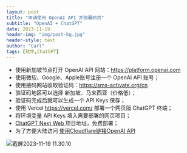 ```yaml
---
layout: post
title: "申请使用 OpenAI API 并部署网页"
subtitle: "OpenAI + ChatGPT"
date: 2023-11-19
header-img: "img/post-bg.jpg"
header-style: text
author: "Carl"
tags: [软件,ChatGPT]
---
```




* 使用新加坡节点打开 OpenAI API 网站：https://platform.openai.com
* 使用微软、Google、Apple账号注册一个 OpenAI API 账号；
* 使用接码网站收取验证码：https://sms-activate.org/cn
* 验证码地区可以选择 新加坡、马来西亚（价格低）；
* 验证码完成后就可以生成一个 API Keys 保存；
* 使用 Vercel  https://vercel.com/ 部署一个网页版 ChatGPT 终端；
* 将环境变量 API Keys 填入需要部署的网页项目；
* [ChatGPT Next Web ](https://github.com/Yidadaa/ChatGPT-Next-Web/tree/main) 项目地址，免费部署；
* 为了方便大陆访问 [使用Cloudflare链接OpenAI API](https://songlin.me/2023/05/03/OpenAI-cloudflare/) 





![截屏2023-11-19 11.30.10](https://github-blog-carl.oss-cn-hangzhou.aliyuncs.com/pages/%E6%88%AA%E5%B1%8F2023-11-19%2011.30.10.png?x-oss-process=style/pages)
